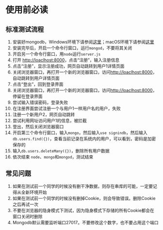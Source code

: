 # 使用前必读

## 标准测试流程
1. 安装好mongodb，Windows环境下请参阅[这里](https://docs.mongodb.com/manual/tutorial/install-mongodb-on-windows/)；macOS环境下请参阅[这里](https://docs.mongodb.com/manual/tutorial/install-mongodb-on-os-x/)
2. 安装完毕后，开启一个命令行窗口，运行`mongod`，不要将其关闭
3. 开启另一个命令行窗口，用`node`运行`server.js`
4. 打开 [http://loaclhost:8000](http://localhost:8000)，点击“注册”，输入注册信息
5. 点击“注册”，显示注册成功，网页自动跳转到用户1详情页面
6. 关闭浏览器窗口，再打开一个新的浏览器窗口，访问[http://loaclhost:8000](http://localhost:8000)，自动跳转到用户详情页面
7. 点击“登出”，回到登录界面
8. 关闭浏览器窗口，再打开一个新的浏览器窗口，访问[http://loaclhost:8000](http://localhost:8000)，停留在登录界面
9. 尝试输入错误密码，登录失败
10. 在注册界面尝试注册一个与用户1一样用户名的用户，失败
11. 注册一个新用户2，网页自动跳转
12. 尝试利用网址访问用户1的信息，被拦截
13. 登出，然后关闭浏览器窗口
14. 开启第三个命令行窗口，输入`mongo`，然后输入`use signindb`，然后输入`db.users.find({})`，查看当前记录在系统内的用户，可以看到，密码是加密保存的
15. 输入`db.users.deleteMany({})`，删除所有用户数据
16. 依次结束 `node`、`mongo`和`mongod`，测试结束

## 常见问题
1. 如果在测试前一个同学的时候没有删干净数据，则存在串库的可能，一定要记得从全新环境开始
2. 如果在测试前一个同学的时候没有删掉Cookie，则会导致错误。删除Cookie之后再试一次
3. 不要在浏览器的隐身模式下测试，因为隐身模式下存储的所有Cookie都会在窗口关闭时删除
4. Mongodb默认需要监听端口27017。不要修改这个数字，也不要占用这个端口